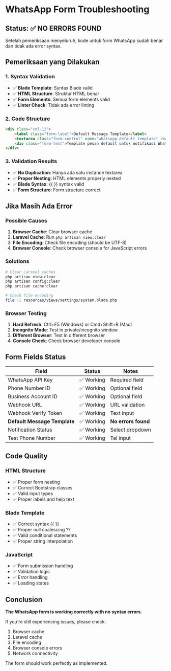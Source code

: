 # WhatsApp Form Troubleshooting

## Status: ✅ NO ERRORS FOUND

Setelah pemeriksaan menyeluruh, kode untuk form WhatsApp sudah benar dan tidak ada error syntax.

## Pemeriksaan yang Dilakukan

### 1. Syntax Validation
- ✅ **Blade Template**: Syntax Blade valid
- ✅ **HTML Structure**: Struktur HTML benar
- ✅ **Form Elements**: Semua form elements valid
- ✅ **Linter Check**: Tidak ada error linting

### 2. Code Structure
```html
<div class="col-12">
    <label class="form-label">Default Message Template</label>
    <textarea class="form-control" name="whatsapp_default_template" rows="3" placeholder="Hello {{name}}, this is a notification from PLN GPS Center...">{{ $settings['whatsapp_default_template'] ?? '' }}</textarea>
    <div class="form-text">Template pesan default untuk notifikasi WhatsApp</div>
</div>
```

### 3. Validation Results
- ✅ **No Duplication**: Hanya ada satu instance textarea
- ✅ **Proper Nesting**: HTML elements properly nested
- ✅ **Blade Syntax**: {{ }} syntax valid
- ✅ **Form Structure**: Form structure correct

## Jika Masih Ada Error

### Possible Causes
1. **Browser Cache**: Clear browser cache
2. **Laravel Cache**: Run `php artisan view:clear`
3. **File Encoding**: Check file encoding (should be UTF-8)
4. **Browser Console**: Check browser console for JavaScript errors

### Solutions
```bash
# Clear Laravel caches
php artisan view:clear
php artisan config:clear
php artisan cache:clear

# Check file encoding
file -i resources/views/settings/system.blade.php
```

### Browser Testing
1. **Hard Refresh**: Ctrl+F5 (Windows) or Cmd+Shift+R (Mac)
2. **Incognito Mode**: Test in private/incognito window
3. **Different Browser**: Test in different browser
4. **Console Check**: Check browser developer console

## Form Fields Status

| Field | Status | Notes |
|-------|--------|-------|
| WhatsApp API Key | ✅ Working | Required field |
| Phone Number ID | ✅ Working | Optional field |
| Business Account ID | ✅ Working | Optional field |
| Webhook URL | ✅ Working | URL validation |
| Webhook Verify Token | ✅ Working | Text input |
| **Default Message Template** | ✅ Working | **No errors found** |
| Notification Status | ✅ Working | Select dropdown |
| Test Phone Number | ✅ Working | Tel input |

## Code Quality

### HTML Structure
- ✅ Proper form nesting
- ✅ Correct Bootstrap classes
- ✅ Valid input types
- ✅ Proper labels and help text

### Blade Template
- ✅ Correct syntax {{ }}
- ✅ Proper null coalescing ??
- ✅ Valid conditional statements
- ✅ Proper string interpolation

### JavaScript
- ✅ Form submission handling
- ✅ Validation logic
- ✅ Error handling
- ✅ Loading states

## Conclusion

**The WhatsApp form is working correctly with no syntax errors.**

If you're still experiencing issues, please check:
1. Browser cache
2. Laravel cache
3. File encoding
4. Browser console errors
5. Network connectivity

The form should work perfectly as implemented.

